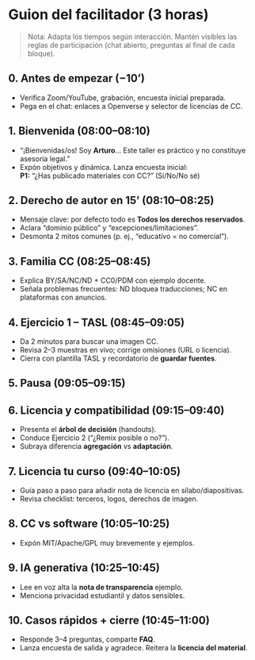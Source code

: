 # Guion del facilitador (3 horas)

> Nota: Adapta los tiempos según interacción. Mantén visibles las reglas de participación (chat abierto, preguntas al final de cada bloque).

## 0. Antes de empezar (−10’)
- Verifica Zoom/YouTube, grabación, encuesta inicial preparada.
- Pega en el chat: enlaces a Openverse y selector de licencias de CC.

## 1. Bienvenida (08:00–08:10)
- “¡Bienvenidas/os! Soy **Arturo**… Este taller es práctico y no constituye asesoría legal.”
- Expón objetivos y dinámica. Lanza encuesta inicial:  
  **P1:** “¿Has publicado materiales con CC?” (Sí/No/No sé)

## 2. Derecho de autor en 15’ (08:10–08:25)
- Mensaje clave: por defecto todo es **Todos los derechos reservados**.
- Aclara “dominio público” y “excepciones/limitaciones”.  
- Desmonta 2 mitos comunes (p. ej., “educativo = no comercial”).

## 3. Familia CC (08:25–08:45)
- Explica BY/SA/NC/ND + CC0/PDM con ejemplo docente.
- Señala problemas frecuentes: ND bloquea traducciones; NC en plataformas con anuncios.

## 4. Ejercicio 1 – TASL (08:45–09:05)
- Da 2 minutos para buscar una imagen CC.
- Revisa 2–3 muestras en vivo; corrige omisiones (URL o licencia).
- Cierra con plantilla TASL y recordatorio de **guardar fuentes**.

## 5. Pausa (09:05–09:15)

## 6. Licencia y compatibilidad (09:15–09:40)
- Presenta el **árbol de decisión** (handouts).
- Conduce Ejercicio 2 (“¿Remix posible o no?”).  
- Subraya diferencia **agregación** vs **adaptación**.

## 7. Licencia tu curso (09:40–10:05)
- Guía paso a paso para añadir nota de licencia en sílabo/diapositivas.
- Revisa checklist: terceros, logos, derechos de imagen.

## 8. CC vs software (10:05–10:25)
- Expón MIT/Apache/GPL muy brevemente y ejemplos.

## 9. IA generativa (10:25–10:45)
- Lee en voz alta la **nota de transparencia** ejemplo.
- Menciona privacidad estudiantil y datos sensibles.

## 10. Casos rápidos + cierre (10:45–11:00)
- Responde 3–4 preguntas, comparte **FAQ**.
- Lanza encuesta de salida y agradece. Reitera la **licencia del material**.

